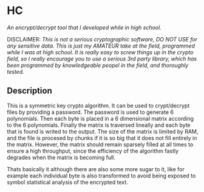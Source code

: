 # HC

*An encrypt/decrypt tool that I developed while in high school.*

DISCLAIMER: *This is not a serious cryptographic software, DO NOT USE for any sensitive data.
This is just my AMATEUR take at the field, programmed while I was at high school. It is really
easy to screw things up in the crypto field, so I really encourage you to use a serious 3rd
party library, which has been programmed by knowledgeable peopel in the field, and thoroughly tested.*

## Description

This is a symmetric key crypto algorithm. It can be used to crypt/decrypt files by providing a password.
The password is used to generate 6 polynomials. Then each byte is placed in a 6 dimensional matrix according
to the 6 polynomials. Finally the matrix is traversed lineally and each byte that is found is writed to
the output. The size of the matrix is limited by RAM, and the file is procesed by chunks if it is so big
that it does not fill entirely in the matrix. However, the matrix should remain sparsely filled at all times
to ensure a high throughput, since the efficiency of the algorithm fastly degrades when the matrix is becoming
full.

Thats basically it although there are also some more sugar to it, like for example each individual byte is also 
transformed to avoid being exposed to symbol statistical analysis of the encrypted text. 

